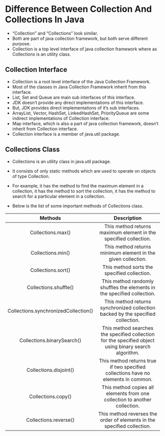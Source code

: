 # Difference Between Collection And Collections In Java

- “Collection” and “Collections” look similar. 
- Both are part of java collection framework, but both serve different purpose. 
- Collection is a top level interface of java collection framework where as Collections is an utility class. 

## Collection Interface

- Collection is a root level interface of the Java Collection Framework. 
- Most of the classes in Java Collection Framework inherit from this interface. 
- List, Set and Queue are main sub interfaces of this interface. 
- JDK doesn’t provide any direct implementations of this interface. 
- But, JDK provides direct implementations of it’s sub interfaces. 
- ArrayList, Vector, HashSet, LinkedHashSet, PriorityQueue are some indirect implementations of Collection interface. 
- Map interface, which is also a part of java collection framework, doesn’t inherit from Collection interface. 
- Collection interface is a member of java.util package.

## Collections Class

- Collections is an utility class in java.util package. 
- It consists of only static methods which are used to operate on objects of type Collection. 
- For example, it has the method to find the maximum element in a collection, it has the method to sort the collection, it has the method to search for a particular element in a collection. 

- Below is the list of some important methods of Collections class.

| Methods | Description |
|:--------------:|:--------------:| 
| Collections.max() | This method returns maximum element in the specified collection. |
| Collections.min() | This method returns minimum element in the given collection. |
| Collections.sort() | This method sorts the specified collection. |
| Collections.shuffle() | This method randomly shuffles the elements in the specified collection. |
| Collections.synchronizedCollection() | This method returns synchronized collection backed by the specified collection. |
| Collections.binarySearch() | This method searches the specified collection for the specified object using binary search algorithm. |
| Collections.disjoint() | This method returns true if two specified collections have no elements in common. |
| Collections.copy() | This method copies all elements from one collection to another collection. |
| Collections.reverse() | This method reverses the order of elements in the specified collection. |
